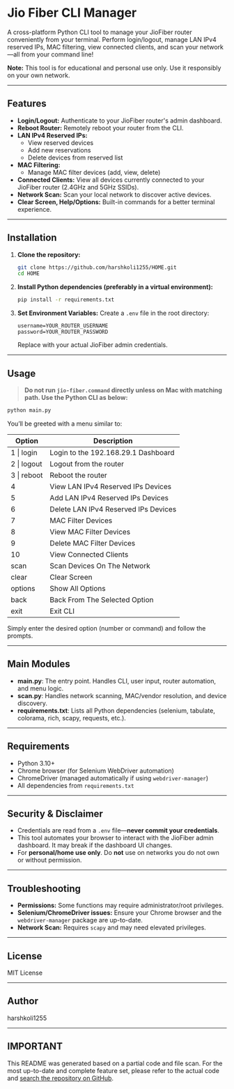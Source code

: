# Jio Fiber CLI Manager

A cross-platform Python CLI tool to manage your JioFiber router conveniently from your terminal. Perform login/logout, manage LAN IPv4 reserved IPs, MAC filtering, view connected clients, and scan your network—all from your command line!

**Note:** This tool is for educational and personal use only. Use it responsibly on your own network.

---

## Features

- **Login/Logout:** Authenticate to your JioFiber router's admin dashboard.
- **Reboot Router:** Remotely reboot your router from the CLI.
- **LAN IPv4 Reserved IPs:**
  - View reserved devices
  - Add new reservations
  - Delete devices from reserved list
- **MAC Filtering:**
  - Manage MAC filter devices (add, view, delete)
- **Connected Clients:** View all devices currently connected to your JioFiber router (2.4GHz and 5GHz SSIDs).
- **Network Scan:** Scan your local network to discover active devices.
- **Clear Screen, Help/Options:** Built-in commands for a better terminal experience.

---

## Installation

1. **Clone the repository:**
   ```bash
   git clone https://github.com/harshkoli1255/HOME.git
   cd HOME
   ```

2. **Install Python dependencies (preferably in a virtual environment):**
   ```bash
   pip install -r requirements.txt
   ```

3. **Set Environment Variables:**
   Create a `.env` file in the root directory:
   ```
   username=YOUR_ROUTER_USERNAME
   password=YOUR_ROUTER_PASSWORD
   ```
   Replace with your actual JioFiber admin credentials.

---

## Usage

> **Do not run `jio-fiber.command` directly unless on Mac with matching path. Use the Python CLI as below:**

```bash
python main.py
```

You’ll be greeted with a menu similar to:

| Option         | Description                               |
| -------------- | ----------------------------------------- |
| 1 \| login     | Login to the 192.168.29.1 Dashboard       |
| 2 \| logout    | Logout from the router                    |
| 3 \| reboot    | Reboot the router                         |
| 4              | View LAN IPv4 Reserved IPs Devices        |
| 5              | Add LAN IPv4 Reserved IPs Devices         |
| 6              | Delete LAN IPv4 Reserved IPs Devices      |
| 7              | MAC Filter Devices                        |
| 8              | View MAC Filter Devices                   |
| 9              | Delete MAC Filter Devices                 |
| 10             | View Connected Clients                    |
| scan           | Scan Devices On The Network               |
| clear          | Clear Screen                              |
| options        | Show All Options                          |
| back           | Back From The Selected Option             |
| exit           | Exit CLI                                  |

Simply enter the desired option (number or command) and follow the prompts.

---

## Main Modules

- **main.py**: The entry point. Handles CLI, user input, router automation, and menu logic.
- **scan.py**: Handles network scanning, MAC/vendor resolution, and device discovery.
- **requirements.txt**: Lists all Python dependencies (selenium, tabulate, colorama, rich, scapy, requests, etc.).

---

## Requirements

- Python 3.10+
- Chrome browser (for Selenium WebDriver automation)
- ChromeDriver (managed automatically if using `webdriver-manager`)
- All dependencies from `requirements.txt`

---

## Security & Disclaimer

- Credentials are read from a `.env` file—**never commit your credentials**.
- This tool automates your browser to interact with the JioFiber admin dashboard. It may break if the dashboard UI changes.
- For **personal/home use only**. Do **not** use on networks you do not own or without permission.

---

## Troubleshooting

- **Permissions:** Some functions may require administrator/root privileges.
- **Selenium/ChromeDriver issues:** Ensure your Chrome browser and the `webdriver-manager` package are up-to-date.
- **Network Scan:** Requires `scapy` and may need elevated privileges.

---

## License

MIT License

---

## Author

harshkoli1255

---

## IMPORTANT

This README was generated based on a partial code and file scan. For the most up-to-date and complete feature set, please refer to the actual code and [search the repository on GitHub](https://github.com/harshkoli1255/HOME/search).
